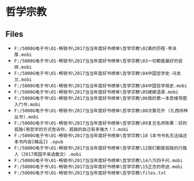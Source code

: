# 哲学宗教

## Files

- `F:/5000G电子书\01-畅销书\2017当当年度好书榜单\哲学宗教\02美的历程-李泽厚.mobi`
- `F:/5000G电子书\01-畅销书\2017当当年度好书榜单\哲学宗教\03一切都是最好的安排.mobi`
- `F:/5000G电子书\01-畅销书\2017当当年度好书榜单\哲学宗教\04中国哲学史-冯友兰.mobi`
- `F:/5000G电子书\01-畅销书\2017当当年度好书榜单\哲学宗教\04中国哲学简史.mobi`
- `F:/5000G电子书\01-畅销书\2017当当年度好书榜单\哲学宗教\05姥姥语录.mobi`
- `F:/5000G电子书\01-畅销书\2017当当年度好书榜单\哲学宗教\06我的第一本思维导图入门书.mobi`
- `F:/5000G电子书\01-畅销书\2017当当年度好书榜单\哲学宗教\08次第花开 (扎西持林丛书).mobi`
- `F:/5000G电子书\01-畅销书\2017当当年度好书榜单\哲学宗教\09复旦名师陈果：好的孤独(用哲学的方式告诉你，孤独的自己有多强大！).mobi`
- `F:/5000G电子书\01-畅销书\2017当当年度好书榜单\哲学宗教\10《本书书名无法描述本书内容[精品]》.epub`
- `F:/5000G电子书\01-畅销书\2017当当年度好书榜单\哲学宗教\12我们都是孤独的行路人（2017周国平亲选散文）.mobi`
- `F:/5000G电子书\01-畅销书\2017当当年度好书榜单\哲学宗教\14八万四千问.mobi`
- `F:/5000G电子书\01-畅销书\2017当当年度好书榜单\哲学宗教\15正念的奇迹.mobi`
- `F:/5000G电子书\01-畅销书\2017当当年度好书榜单\哲学宗教\files.txt`
